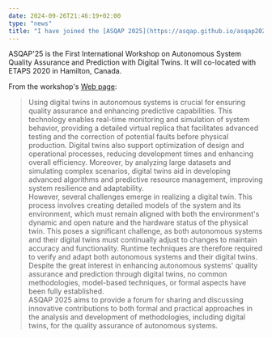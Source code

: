 ```yaml
---
date: 2024-09-26T21:46:19+02:00
type: "news"
title: "I have joined the [ASQAP 2025](https://asqap.github.io/asqap2025/) program committee."
---
```


ASQAP'25 is the 
First International Workshop on Autonomous System Quality Assurance and
Prediction with Digital Twins.
It will co-located with ETAPS 2020 in Hamilton, Canada.

From the workshop's [Web page](https://asqap.github.io/asqap2025/):

>Using digital twins in autonomous systems is crucial for ensuring quality
assurance and enhancing predictive capabilities. This technology enables
real-time monitoring and simulation of system behavior, providing a detailed
virtual replica that facilitates advanced testing and the correction of
potential faults before physical production. Digital twins also support
optimization of design and operational processes, reducing development times
and enhancing overall efficiency. Moreover, by analyzing large datasets and
simulating complex scenarios, digital twins aid in developing advanced
algorithms and predictive resource management, improving system resilience and
adaptability.  
However, several challenges emerge in realizing a digital twin. This process
involves creating detailed models of the system and its environment, which must
remain aligned with both the environment's dynamic and open nature and the
hardware status of the physical twin. This poses a significant challenge, as
both autonomous systems and their digital twins must continually adjust to
changes to maintain accuracy and functionality. Runtime techniques are
therefore required to verify and adapt both autonomous systems and their
digital twins.  
Despite the great interest in enhancing autonomous systems' quality assurance
and prediction through digital twins, no common methodologies, model-based
techniques, or formal aspects have been fully established.  
ASQAP 2025 aims to provide a forum for sharing and discussing innovative
contributions to both formal and practical approaches in the analysis and
development of methodologies, including digital twins, for the quality
assurance of autonomous systems.
